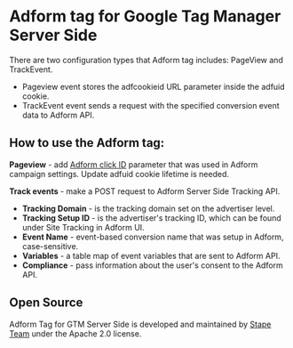 # Adform tag for Google Tag Manager Server Side

There are two configuration types that Adform tag includes: PageView and TrackEvent.

- Pageview event stores the adfcookieid URL parameter inside the adfuid cookie.
- TrackEvent event sends a request with the specified conversion event data to Adform API.

## How to use the Adform tag:

**Pageview** - add [Adform click ID](https://www.adformhelp.com/hc/en-us/articles/9740579489041-Use-Server-Side-Tracking#UUID-8913ffd2-24c4-09ed-4ee9-55c2bec39e73_bridgehead-idm4599406268131232501691310204) parameter that was used in Adform campaign settings. Update adfuid cookie lifetime is needed.

**Track events** - make a POST request to Adform Server Side Tracking API.

- **Tracking Domain** - is the tracking domain set on the advertiser level.
- **Tracking Setup ID** - is the advertiser's tracking ID, which can be found under Site Tracking in Adform UI.
- **Event Name** - event-based conversion name that was setup in Adform, case-sensitive.
- **Variables** - a table map of event variables that are sent to Adform API.
- **Compliance** - pass information about the user's consent to the Adform API.

## Open Source

Adform Tag for GTM Server Side is developed and maintained by [Stape Team](https://stape.io/) under the Apache 2.0 license.
